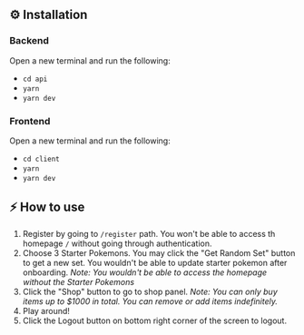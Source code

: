 ## ⚙️ Installation 
### Backend
Open a new terminal and run the following: 
- `cd api`
- `yarn`
- `yarn dev`

### Frontend
Open a new terminal and run the following: 
- `cd client`
- `yarn`
- `yarn dev`

## ⚡️ How to use
1. Register by going to `/register` path. You won't be able to access th homepage `/` without going through authentication.
2. Choose 3 Starter Pokemons. You may click the "Get Random Set" button to get a new set. You wouldn't be able to update starter pokemon after onboarding. <i>Note: You wouldn't be able to access the homepage without the Starter Pokemons</i>
3. Click the "Shop" button to go to shop panel. <i>Note: You can only buy items up to $1000 in total. You can remove or add items indefinitely.</i>
4. Play around!
5. Click the Logout button on bottom right corner of the screen to logout. 